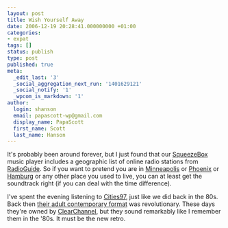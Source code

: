 ```yaml
---
layout: post
title: Wish Yourself Away
date: 2006-12-19 20:28:41.000000000 +01:00
categories:
- expat
tags: []
status: publish
type: post
published: true
meta:
  _edit_last: '3'
  _social_aggregation_next_run: '1401629121'
  _social_notify: '1'
  _wpcom_is_markdown: '1'
author:
  login: shanson
  email: papascott-wp@gmail.com
  display_name: PapaScott
  first_name: Scott
  last_name: Hanson
---
```

<p>It's probably been around forever, but I just found that our <a href="http://www.slimdevices.com/pi_squeezebox.html">SqueezeBox</a> music player includes a geographic list of online radio stations from <a href="http://radiotime.com/">RadioGuide</a>. So if you want to pretend you are in <a href="http://radiotime.com/region/c_100016/Minneapolis-St_Paul.aspx">Minneapolis</a> or <a href="http://radiotime.com/region/c_100015/Phoenix.aspx">Phoenix</a> or <a href="http://radiotime.com/region/c_100766/Hamburg.aspx">Hamburg</a> or any other place you used to live, you can at least get the soundtrack right (if you can deal with the time difference).</p>
<p>I've spent the evening listening to <a href="http://www.cities97.com/">Cities97</a>, just like we did back in the 80s. Back then <a href="http://en.wikipedia.org/wiki/KTCZ">their adult contemporary format</a> was revolutionary. These days they're owned by <a href="http://en.wikipedia.org/wiki/Clear_Channel_Communications">ClearChannel</a>, but they sound remarkably like I remember them in the '80s. It must be the new retro.</p>

